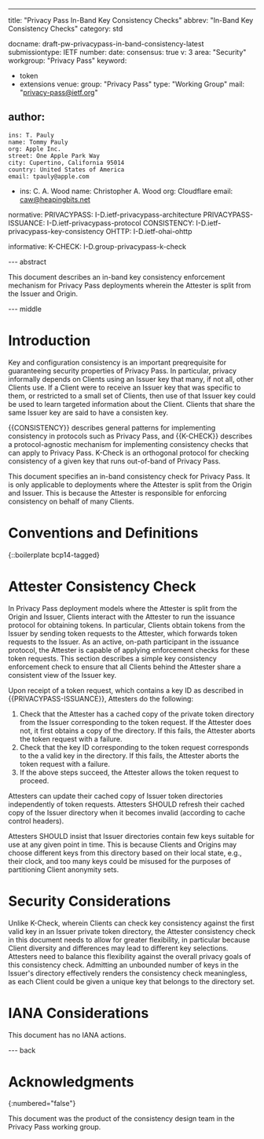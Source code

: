---
title: "Privacy Pass In-Band Key Consistency Checks"
abbrev: "In-Band Key Consistency Checks"
category: std

docname: draft-pw-privacypass-in-band-consistency-latest
submissiontype: IETF
number:
date:
consensus: true
v: 3
area: "Security"
workgroup: "Privacy Pass"
keyword:
 - token
 - extensions
venue:
  group: "Privacy Pass"
  type: "Working Group"
  mail: "privacy-pass@ietf.org"

author:
 -
    ins: T. Pauly
    name: Tommy Pauly
    org: Apple Inc.
    street: One Apple Park Way
    city: Cupertino, California 95014
    country: United States of America
    email: tpauly@apple.com
 -
    ins: C. A. Wood
    name: Christopher A. Wood
    org: Cloudflare
    email: caw@heapingbits.net

normative:
  PRIVACYPASS: I-D.ietf-privacypass-architecture
  PRIVACYPASS-ISSUANCE: I-D.ietf-privacypass-protocol
  CONSISTENCY: I-D.ietf-privacypass-key-consistency
  OHTTP: I-D.ietf-ohai-ohttp

informative:
  K-CHECK: I-D.group-privacypass-k-check

--- abstract

This document describes an in-band key consistency enforcement mechanism
for Privacy Pass deployments wherein the Attester is split from the Issuer and Origin.

--- middle

# Introduction

Key and configuration consistency is an important preqrequisite for guaranteeing
security properties of Privacy Pass. In particular, privacy informally depends
on Clients using an Issuer key that many, if not all, other Clients use.
If a Client were to receive an Issuer key that was specific to them, or restricted
to a small set of Clients, then use of that Issuer key could be used to learn
targeted information about the Client. Clients that share the same Issuer key
are said to have a consisten key.

{{CONSISTENCY}} describes general patterns for implementing consistency in
protocols such as Privacy Pass, and {{K-CHECK}} describes a protocol-agnostic
mechanism for implementing consistency checks that can apply to Privacy Pass.
K-Check is an orthogonal protocol for checking consistency of a given key that
runs out-of-band of Privacy Pass.

This document specifies an in-band consistency check for Privacy Pass. It is only
applicable to deployments where the Attester is split from the Origin and Issuer.
This is because the Attester is responsible for enforcing consistency on behalf
of many Clients.

# Conventions and Definitions

{::boilerplate bcp14-tagged}

# Attester Consistency Check

In Privacy Pass deployment models where the Attester is split from the Origin
and Issuer, Clients interact with the Attester to run the issuance protocol for
obtaining tokens. In particular, Clients obtain tokens from the Issuer by sending
token requests to the Attester, which forwards token requests to the Issuer.
As an active, on-path participant in the issuance protocol, the Attester is capable
of applying enforcement checks for these token requests. This section describes
a simple key consistency enforcement check to ensure that all Clients behind the
Attester share a consistent view of the Issuer key.

Upon receipt of a token request, which contains a key ID as described in
{{PRIVACYPASS-ISSUANCE}}, Attesters do the following:

1. Check that the Attester has a cached copy of the private token directory
   from the Issuer corresponding to the token request. If the Attester does not,
   it first obtains a copy of the directory. If this fails, the Attester aborts
   the token request with a failure.
1. Check that the key ID corresponding to the token request corresponds to the
   a valid key in the directory. If this fails, the Attester aborts the token
   request with a failure.
1. If the above steps succeed, the Attester allows the token request to proceed.

Attesters can update their cached copy of Issuer token directories independently
of token requests. Attesters SHOULD refresh their cached copy of the Issuer directory
when it becomes invalid (according to cache control headers).

Attesters SHOULD insist that Issuer directories contain few keys suitable for use
at any given point in time. This is because Clients and Origins may choose different
keys from this directory based on their local state, e.g., their clock, and too many
keys could be misused for the purposes of partitioning Client anonymity sets.

# Security Considerations

Unlike K-Check, wherein Clients can check key consistency against the first valid
key in an Issuer private token directory, the Attester consistency check in this document
needs to allow for greater flexibility, in particular because Client diversity and differences
may lead to different key selections. Attesters need to balance this flexibility against
the overall privacy goals of this consistency check. Admitting an unbounded number of keys
in the Issuer's directory effectively renders the consistency check meaningless, as each Client
could be given a unique key that belongs to the directory set.

# IANA Considerations

This document has no IANA actions.

--- back

# Acknowledgments
{:numbered="false"}

This document was the product of the consistency design team in the Privacy Pass working group.
